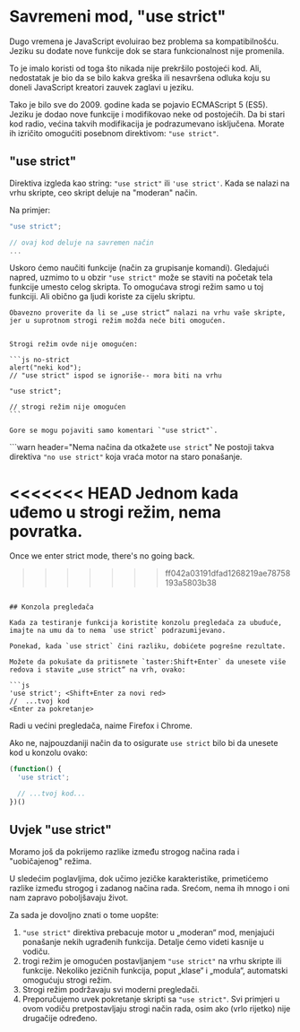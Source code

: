 # Savremeni mod, "use strict"

Dugo vremena je JavaScript evoluirao bez problema sa kompatibilnošću. Jeziku su dodate nove funkcije dok se stara funkcionalnost nije promenila.

To je imalo koristi od toga što nikada nije prekršilo postojeći kod. Ali, nedostatak je bio da se bilo kakva greška ili nesavršena odluka koju su doneli JavaScript kreatori zauvek zaglavi u jeziku.

Tako je bilo sve do 2009. godine kada se pojavio ECMAScript 5 (ES5). Jeziku je dodao nove funkcije i modifikovao neke od postojećih. Da bi stari kod radio, većina takvih modifikacija je podrazumevano isključena. Morate ih izričito omogućiti posebnom direktivom: `"use strict"`.

## "use strict"

Direktiva izgleda kao string: `"use strict"` ili `'use strict'`. Kada se nalazi na vrhu skripte, ceo skript deluje na "moderan" način.

Na primjer:

```js
"use strict";

// ovaj kod deluje na savremen način
...
```

Uskoro ćemo naučiti funkcije (način za grupisanje komandi). Gledajući napred, uzmimo to u obzir `"use strict"` može se staviti na početak tela funkcije umesto celog skripta. To omogućava strogi režim samo u toj funkciji. Ali obično ga ljudi koriste za cijelu skriptu.


````warn header="Obezbijedi da je \"use strict\" na vrhu"
Obavezno proverite da li se „use strict“ nalazi na vrhu vaše skripte, jer u suprotnom strogi režim možda neće biti omogućen.


Strogi režim ovde nije omogućen:

```js no-strict
alert("neki kod");
// "use strict" ispod se ignoriše-- mora biti na vrhu

"use strict";

// strogi režim nije omogućen
```

Gore se mogu pojaviti samo komentari `"use strict"`.
````

```warn header="Nema načina da otkažete `use strict`"
Ne postoji takva direktiva `"no use strict"` koja vraća motor na staro ponašanje.

<<<<<<< HEAD
Jednom kada uđemo u strogi režim, nema povratka.
=======
Once we enter strict mode, there's no going back.
>>>>>>> ff042a03191dfad1268219ae78758193a5803b38
```

## Konzola pregledača

Kada za testiranje funkcija koristite konzolu pregledača za ubuduće, imajte na umu da to nema `use strict` podrazumijevano.

Ponekad, kada `use strict` čini razliku, dobićete pogrešne rezultate.

Možete da pokušate da pritisnete `taster:Shift+Enter` da unesete više redova i stavite „use strict“ na vrh, ovako:

```js
'use strict'; <Shift+Enter za novi red>
//  ...tvoj kod
<Enter za pokretanje>
```

Radi u većini pregledača, naime Firefox i Chrome.

Ako ne, najpouzdaniji način da to osigurate `use strict` bilo bi da unesete kod u konzolu ovako:

```js
(function() {
  'use strict';

  // ...tvoj kod...
})()
```

## Uvjek "use strict"

Moramo još da pokrijemo razlike između strogog načina rada i "uobičajenog" režima.

U sledećim poglavljima, dok učimo jezičke karakteristike, primetićemo razlike između strogog i zadanog načina rada. Srećom, nema ih mnogo i oni nam zapravo poboljšavaju život.

Za sada je dovoljno znati o tome uopšte:

1. `"use strict"` direktiva prebacuje motor u „moderan“ mod, menjajući ponašanje nekih ugrađenih funkcija. Detalje ćemo videti kasnije u vodiču.
2. trogi režim je omogućen postavljanjem `"use strict"` na vrhu skripte ili funkcije. Nekoliko jezičnih funkcija, poput „klase“ i „modula“, automatski omogućuju strogi režim.
3. Strogi režim podržavaju svi moderni pregledači.
4. Preporučujemo uvek pokretanje skripti sa `"use strict"`. Svi primjeri u ovom vodiču pretpostavljaju strogi način rada, osim ako (vrlo rijetko) nije drugačije određeno.
